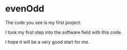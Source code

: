 # evenOdd
The code you see is my first project.

I took my first step into the software field with this code.

I hope it will be a very good start for me.
